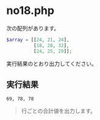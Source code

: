 # no18.php

次の配列があります。

```php
$array = [[24, 21, 24], 
          [18, 28, 32],
          [24, 25, 29]];
```

実行結果のとおり出力してください。

## 実行結果

```
69, 78, 78
```

> 行ごとの合計値を出力します。
